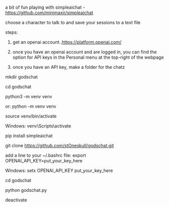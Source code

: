 a bit of fun playing with simpleaichat - https://github.com/minimaxir/simpleaichat

choose a character to talk to and save your sessions to a text file

steps:

1. get an openai account..https://platform.openai.com/

2. once you have an openai account and are logged in, you can find the option for API keys in the Personal menu at the top-right of the webpage

3. once you have an API key, make a folder for the chatz

mkdir godschat

cd godschat

python3 -m venv venv

or: python -m venv venv

source venv/bin/activate

Windows: venv\Scripts\activate

pip install simpleaichat

git clone https://github.com/stOneskull/godschat.git

add a line to your ~/.bashrc file: export OPENAI_API_KEY=put_your_key_here

Windows: setx OPENAI_API_KEY put_your_key_here

cd godschat 

python godschat.py

deactivate